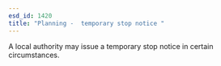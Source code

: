 ```yaml
---
esd_id: 1420
title: "Planning -  temporary stop notice "
---
```


A local authority may issue a temporary stop notice in certain circumstances.

